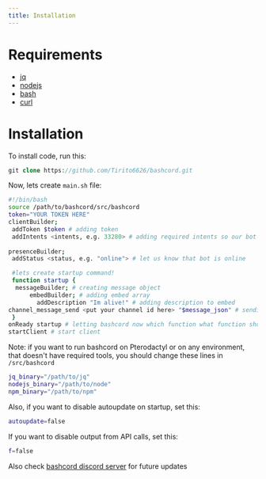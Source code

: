 ```yaml
---
title: Installation
---
```


# Requirements
- [jq](https://jqlang.github.io/jq/download/)
- [nodejs](https://github.com/nodesource/distributions) 
- [bash](https://www.gnu.org/software/bash/)
- [curl](https://curl.se/download.html)
# Installation
To install code, run this:

```php
git clone https://github.com/Tirito6626/bashcord.git
```

Now, lets create `main.sh` file:
```bash filename="main.sh" showLineNumbers
#!/bin/bash
source /path/to/bashcord/src/bashcord
token="YOUR TOKEN HERE"
clientBuilder;
 addToken $token # adding token  
 addIntents <intents, e.g. 33280> # adding required intents so our bot receives all important messages
  
presenceBuilder;
 addStatus <status, e.g. "online"> # let us know that bot is online

 #lets create startup command!
 function startup {
  messageBuilder; # creating message object
      embedBuilder; # adding embed array
        addDescription "Im alive!" # adding description to embed
channel_message_send <put your channel id here> "$message_json" # sending our message object which is saved in $message_json
 }
onReady startup # letting bashcord now which function what function should be executed on startup
startClient # start client 
```

Note: if you want to run bashcord on Pterodactyl or on any environment, that doesn't have required tools, you should change these lines in `/src/bashcord`
```bash
jq_binary="/path/to/jq"
nodejs_binary="/path/to/node"
npm_binary="/path/to/npm"
```
Also, if you want to disable autoupdate on startup, set this:
```bash
autoupdate=false
```
If you want to disable output from API calls, set this:
```bash
f=false
```

Also check [bashcord discord server](https://dsc.gg/bashcord) for future updates